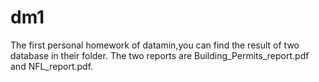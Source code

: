 # dm1
The first personal homework of datamin,you can find the result of two database in their folder.
The two reports are Building_Permits_report.pdf and NFL_report.pdf.
